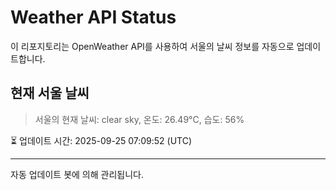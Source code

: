 
# Weather API Status

이 리포지토리는 OpenWeather API를 사용하여 서울의 날씨 정보를 자동으로 업데이트합니다.

## 현재 서울 날씨
> 서울의 현재 날씨: clear sky, 온도: 26.49°C, 습도: 56%

⏳ 업데이트 시간: 2025-09-25 07:09:52 (UTC)

---
자동 업데이트 봇에 의해 관리됩니다.
